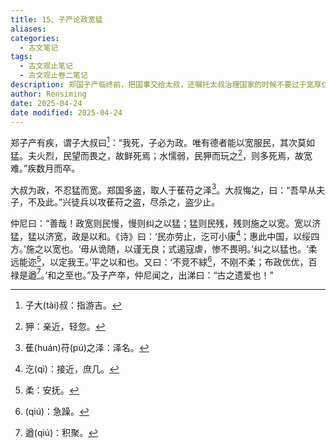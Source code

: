```yaml
---
title: 15、子产论政宽猛
aliases: 
categories:
  - 古文笔记
tags:
  - 古文观止笔记
  - 古文观止卷二笔记
description: 郑国子产临终前，把国事交给太叔，还嘱托太叔治理国家的时候不要过于宽厚仁慈，该严厉的时候就要严厉。太叔执政后，不忍心对老百姓施行严厉的政策，以宽厚治国，结果反而弄得郑国盗贼四起，太叔这才想起子产的遗嘱，于是派兵剿灭盗匪，郑国的治安才好了许多。孔子听说这件事后，发表了一番议论，他说治理国家应该宽厚和严厉并举，只有宽猛并济，国家才能安定。
author: Rensiming
date: 2025-04-24
date modified: 2025-04-24
---
```


郑子产有疾，谓子大叔曰[^1]：“我死，子必为政。唯有德者能以宽服民，其次莫如猛。夫火烈，民望而畏之，故鲜死焉；水懦弱，民狎而玩之[^2]，则多死焉，故宽难。”疾数月而卒。

大叔为政，不忍猛而宽。郑国多盗，取人于萑苻之泽[^3]。大叔悔之，曰：“吾早从夫子，不及此。”兴徒兵以攻萑苻之盗，尽杀之，盗少止。

仲尼曰：“善哉！政宽则民慢，慢则纠之以猛；猛则民残，残则施之以宽。宽以济猛，猛以济宽，政是以和。《诗》曰：‘民亦劳止，汔可小康[^4]；惠此中国，以绥四方。’施之以宽也。‘毋从诡随，以谨无良；式遏寇虐，惨不畏明。’纠之以猛也。‘柔远能迩[^5]，以定我王。’平之以和也。又曰：‘不竞不絿[^6]，不刚不柔；布政优优，百禄是遒[^7]。’和之至也。”及子产卒，仲尼闻之，出涕曰：“古之遗爱也！”

[^1]:子大(tài)叔：指游吉。

[^2]:狎：亲近，轻忽。

[^3]:萑(huán)苻(pú)之泽：泽名。

[^4]:汔(qì)：接近，庶几。

[^5]:柔：安抚。

[^6]:(qiú)：急躁。

[^7]:遒(qiú)：积聚。
